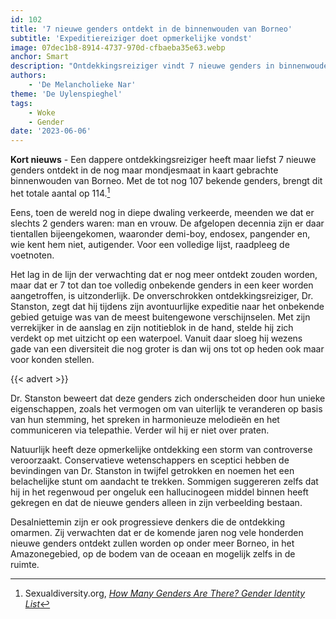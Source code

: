 ```yaml
---
id: 102
title: '7 nieuwe genders ontdekt in de binnenwouden van Borneo'
subtitle: 'Expeditiereiziger doet opmerkelijke vondst'
image: 07dec1b8-8914-4737-970d-cfbaeba35e63.webp
anchor: Smart
description: "Ontdekkingsreiziger vindt 7 nieuwe genders in binnenwouden van Borneo, wat het totale aantal bekende genders op 114 brengt. Controversieel maar ook progressief nieuws.\n"
authors:
    - 'De Melancholieke Nar'
theme: 'De Uylenspieghel'
tags:
    - Woke
    - Gender
date: '2023-06-06'
---
```


**Kort nieuws** - Een dappere ontdekkingsreiziger heeft maar liefst 7 nieuwe genders ontdekt in de nog maar mondjesmaat in kaart gebrachte binnenwouden van Borneo. Met de tot nog 107 bekende genders, brengt dit het totale aantal op 114.[^1]

Eens, toen de wereld nog in diepe dwaling verkeerde, meenden we dat er slechts 2 genders waren: man en vrouw. De afgelopen decennia zijn er daar tientallen bijeengekomen, waaronder demi-boy, endosex, pangender en, wie kent hem niet, autigender. Voor een volledige lijst, raadpleeg de voetnoten. 

Het lag in de lijn der verwachting dat er nog meer ontdekt zouden worden, maar dat er 7 tot dan toe volledig onbekende genders in een keer worden aangetroffen, is uitzonderlijk. De onverschrokken ontdekkingsreiziger, Dr. Stanston, zegt dat hij tijdens zijn avontuurlijke expeditie naar het onbekende gebied getuige was van de meest buitengewone verschijnselen. Met zijn verrekijker in de aanslag en zijn notitieblok in de hand, stelde hij zich verdekt op met uitzicht op een waterpoel. Vanuit daar sloeg hij wezens gade van een diversiteit die nog groter is dan wij ons tot op heden ook maar voor konden stellen.

{{< advert >}}

Dr. Stanston beweert dat deze genders zich onderscheiden door hun unieke eigenschappen, zoals het vermogen om van uiterlijk te veranderen op basis van hun stemming, het spreken in harmonieuze melodieën en het communiceren via telepathie. Verder wil hij er niet over praten.

Natuurlijk heeft deze opmerkelijke ontdekking een storm van controverse veroorzaakt. Conservatieve wetenschappers en sceptici hebben de bevindingen van Dr. Stanston in twijfel getrokken en noemen het een belachelijke stunt om aandacht te trekken. Sommigen suggereren zelfs dat hij in het regenwoud per ongeluk een hallucinogeen middel binnen heeft gekregen en dat de nieuwe genders alleen in zijn verbeelding bestaan.

Desalniettemin zijn er ook progressieve denkers die de ontdekking omarmen. Zij verwachten dat er de komende jaren nog vele honderden nieuwe genders ontdekt zullen worden op onder meer Borneo, in het Amazonegebied, op de bodem van de oceaan en mogelijk zelfs in de ruimte.

[^1]: Sexualdiversity.org, _[How Many Genders Are There? Gender Identity List](https://www.sexualdiversity.org/edu/1111.php)_
